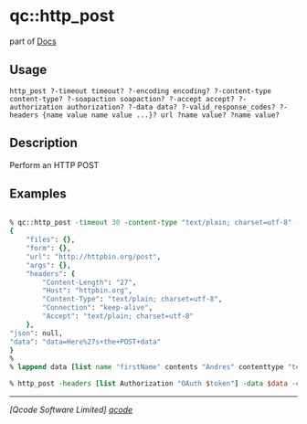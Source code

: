 qc::http_post
=============

part of [Docs](.)

Usage
-----
` http_post ?-timeout timeout? ?-encoding encoding? ?-content-type content-type? ?-soapaction soapaction? ?-accept accept? ?-authorization authorization? ?-data data? ?-valid_response_codes? ?-headers {name value name value ...}? url ?name value? ?name value? `

Description
-----------
Perform an HTTP POST

Examples
--------
```tcl

% qc::http_post -timeout 30 -content-type "text/plain; charset=utf-8" -accept "text/plain; charset=utf-8" -- http://httpbin.org/post data "Here's the POST data"
{
    "files": {},
    "form": {},
    "url": "http://httpbin.org/post",
    "args": {},
    "headers": {
        "Content-Length": "27",
        "Host": "httpbin.org",
        "Content-Type": "text/plain; charset=utf-8",
        "Connection": "keep-alive",
        "Accept": "text/plain; charset=utf-8"
    },
"json": null,
"data": "data=Here%27s+the+POST+data"
}
% 
% lappend data [list name "firstName" contents "Andres" contenttype "text/plain" contentheader [list "adios: goodbye"]]                                        % lappend data [list name "lastName"  contents "Garcia"]                           % lappend data [list name "file" file "httpPost.tcl" file "basico.tcl" contenttype text/plain filename "c:\\basico.tcl"]                             % lappend data  [list name "AnotherFile" filecontent "httpBufferPost.tcl"]          % lappend data  [list name "submit" contents "send"]

% http_post -headers [list Authorization "OAuth $token"] -data $data -content-type "multipart/form-data" https://httpbin.org/post

```

----------------------------------
*[Qcode Software Limited] [qcode]*

[qcode]: http://www.qcode.co.uk "Qcode Software"